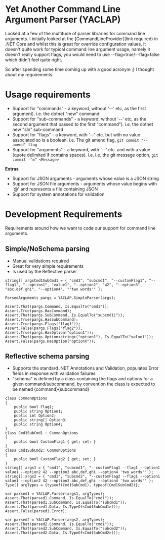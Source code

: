 # Yet Another Command Line Argument Parser (YACLAP)
Looked at a few of the multitude of parser libraries for command line arguments. I initially looked at the [CommandLineProvider](link required) in .NET Core and whilst this is great for override configuration values, it doesn't quite work for typical command line argument usage, namely it doesn't really support flags, you would need to use --flag=true/--flag=false which didn't feel quite right.

So after spending some time coming up with a good acronym ;) I thought about my requirements.

# Usage requirements
* Support for "commands" - a keyword, without '--' etc, as the first argument). i.e. the dotnet "new" command
* Support for "sub-commands"  - a keyword, without '--' etc, as the second argument that passed to the first "command"). i.e. the dotnet new "sln" sub-command
* Support for "flags" - a keyword, with '--' etc. but with no value associated so is a boolean. i.e. The git amend flag, ``git commit "--amend" flag``
* Support for "arguments" - a keyword, with '--' etc. and with a value (quote delimited if contains spaces). i.e. i.e. the git message option, ``git commit -"m" <Message>``

**Extras**

* Support for JSON arguments - arguments whose value is a JSON string
* Support for JSON file arguments - arguments whose value begins with '@' and represents a file containing JSON
* Support for system annotations for validation

# Development Requirements
Requirements around how we want to code our support for command line arguments.

## Simple/NoSchema parsing
* Manual validations required
* Great for very simple requirements
* Is used by the Reflective parser
```
string[] argsCmd1SubCmd1 = { "cmd1", "subcmd1", "--customFlag1", "--flag1", "--option1", "value1", "--option2", "42", "--option3", "abc,def,ghi", "--option4", "'two words'" };

ParsedArguments pargs = YACLAP.SimpleParser(args);

Assert.That(pargs.Command, Is.EqualTo("cmd1"));
Assert.True(pargs.HasCommand);
Assert.That(pargs.SubCommand, Is.EqualTo("subcmd11"));
Assert.True(pargs.HasSubCommand);
Assert.True(pargs.Flags("flag1"));
Assert.False(pargs.Flags("flag2"));
Assert.True(pargs.HasOption("option1"));
Assert.That(pargs.Option<string>("option1"), Is.EqualTo("value1"));
Assert.False(pargs.HasOption("optionX"));
```

## Reflective schema parsing
* Supports the standard .NET Annotations and Validation, populates Error fields in response with validation failures
* "schema" is defined by a class containing the flags and options for a given command/subcommand, by convention the class is expected to be named {command}{subcommand}

```
class CommonOptions
{
    public bool Flag1;
    public string Option1;
    public int Option2;
    public string[] Option3;
    public string Option4;
}
class Cmd1SubCmd1 : CommonOptions
{
    public bool CustomFlag1 { get; set; }
}
class Cmd1SubCmd2: CommonOptions
{
    public bool CustomFlag2 { get; set; }
}
string[] args1 = { "cmd1", "subcmd1", "--customFlag1 --flag1 --option1 value1 --option2 42 --option3 abc,def,ghi --option4 'two words'" };
string[] args2 = { "cmd1", "subcmd2", "--customFlag2 --flag1 --option1 value1 --option2 42 --option3 abc,def,ghi --option4 'two words'" };
Type[] argTypes = {typeof(Cmd1SubCmd1), typeof(Cmd1SubCmd2)};

var parsed1 = YACLAP.Parser(args1, argTypes);
Assert.That(parsed1.Command, Is.EqualTo("cmd1"));
Assert.That(parsed1.SubCommand, Is.EqualTo("subcmd1"));
Assert.That(parsed1.Data, Is.TypeOf<Cmd1SubCmd1>());
Assert.False(parsed1.Error);

var parsed2 = YACLAP.Parser(args2, argTypes);
Assert.That(parsed2.Command, Is.EqualTo("cmd1"));
Assert.That(parsed2.SubCommand, Is.EqualTo("subcmd2"));
Assert.That(parsed2.Data, Is.TypeOf<Cmd1SubCmd2>());

```

